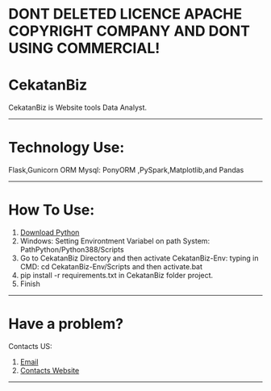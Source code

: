 # DONT DELETED LICENCE APACHE COPYRIGHT COMPANY AND DONT USING COMMERCIAL!
# CekatanBiz
CekatanBiz is Website tools Data Analyst.

-----------------------------------------------------------------------------------------------------------------------------------------------------------------------------------------------------------------------

# Technology Use:
Flask,Gunicorn ORM Mysql: PonyORM ,PySpark,Matplotlib,and Pandas

-----------------------------------------------------------------------------------------------------------------------------------------------------------------------------------------------------------------------

# How To Use:
1. [Download Python](https://www.python.org/downloads/)
2. Windows: Setting Environtment Variabel on path System: PathPython/Python388/Scripts
3. Go to CekatanBiz Directory and then activate CekatanBiz-Env: typing in CMD: cd CekatanBiz-Env/Scripts and then activate.bat
4. pip install -r requirements.txt in CekatanBiz folder project.
5. Finish

-----------------------------------------------------------------------------------------------------------------------------------------------------------------------------------------------------------------------

# Have a problem?

Contacts US:
1. [Email](https:/mailto:tmdgroupid@gmail.com)
2. [Contacts Website](https://tmdgroupid.tumbuhku.my.id/contact_us)

-----------------------------------------------------------------------------------------------------------------------------------------------------------------------------------------------------------------------
